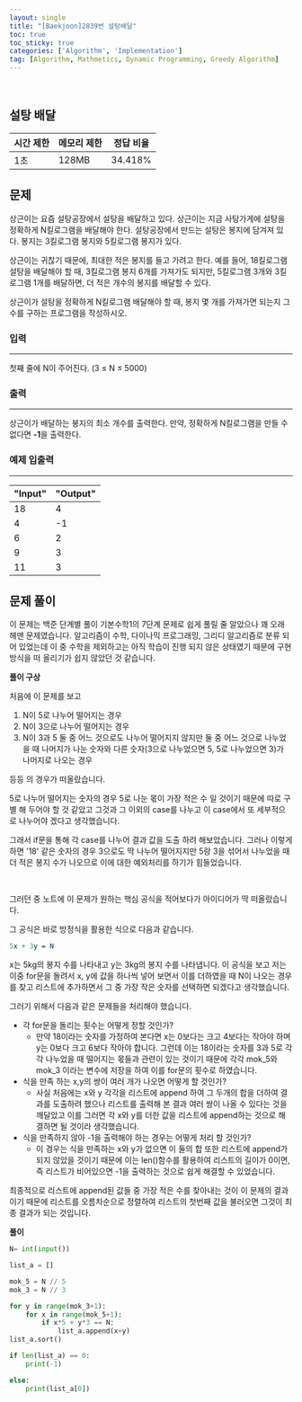 ```yaml
---
layout: single
title: "[Baekjoon]2839번 설탕배달"
toc: true
toc_sticky: true
categories: ['Algorithm', 'Implementation']
tag: [Algorithm, Mathmetics, Dynamic Programming, Greedy Algorithm]
---
```


<br>

## 설탕 배달

| 시간 제한 | 메모리 제한 | 정답 비율 |
| --------- | ----------- | --------- |
| 1초       | 128MB       | 34.418%   |

## 문제

상근이는 요즘 설탕공장에서 설탕을 배달하고 있다. 상근이는 지금 사탕가게에 설탕을 정확하게 N킬로그램을 배달해야 한다. 설탕공장에서 만드는 설탕은 봉지에 담겨져 있다. 봉지는 3킬로그램 봉지와 5킬로그램 봉지가 있다.

상근이는 귀찮기 때문에, 최대한 적은 봉지를 들고 가려고 한다. 예를 들어, 18킬로그램 설탕을 배달해야 할 때, 3킬로그램 봉지 6개를 가져가도 되지만, 5킬로그램 3개와 3킬로그램 1개를 배달하면, 더 적은 개수의 봉지를 배달할 수 있다.

상근이가 설탕을 정확하게 N킬로그램 배달해야 할 때, 봉지 몇 개를 가져가면 되는지 그 수를 구하는 프로그램을 작성하시오.

### 입력 

---

첫째 줄에 N이 주어진다. (3 ≤ N ≤ 5000)



### 출력

---

상근이가 배달하는 봉지의 최소 개수를 출력한다. 만약, 정확하게 N킬로그램을 만들 수 없다면 **-1**을 출력한다.



### 예제 입출력

---

| "Input" | "Output" |
| ------- | -------- |
| 18      | 4        |
| 4       | -1       |
| 6       | 2        |
| 9       | 3        |
| 11      | 3        |



## 문제 풀이

이 문제는 백준 단계별 풀이 기본수학1의 7단계 문제로 쉽게 풀릴 줄 알았으나 꽤 오래 헤맨 문제였습니다. 알고리즘이 수학, 다이나믹 프로그래밍, 그리디 알고리즘로 분류 되어 있었는데 이 중 수학을 제외하고는 아직 학습이 진행 되지 않은 상태였기 때문에 구현 방식을 떠 올리기가 쉽지 않았던 것 같습니다.



**풀이 구상**

처음에 이 문제를 보고

1. N이 5로 나누어 떨어지는 경우
2. N이 3으로 나누어 떨어지는 경우
3. N이 3과 5 둘 중 어느 것으로도 나누어 떨어지지 않지만 둘 중 어느 것으로 나누었을 때 나머지가 나눈 숫자와 다른 숫자(3으로 나누었으면 5, 5로 나누었으면 3)가 나머지로 나오는 경우

등등 의 경우가 떠올랐습니다.

5로 나누어 떨어지는 숫자의 경우 5로 나눈 몫이 가장 적은 수 일 것이기 때문에 따로 구별 해 두어야 할 것 같았고 그것과 그 이외의 case를 나누고 이 case에서 또 세부적으로 나누어야 겠다고 생각했습니다. 

그래서 if문을 통해 각 case를 나누어 결과 값을 도출 하려 해보았습니다. 그러나 이렇게 하면 '18' 같은 숫자의 경우 3으로도 딱 나누어 떨어지지만 5랑 3을 섞어서 나누었을 때 더 적은 봉지 수가 나오므로 이에 대한 예외처리를 하기가 힘들었습니다.

<br>

그러던 중 노트에 이 문제가 원하는 핵심 공식을 적어보다가 아이디어가 딱 떠올랐습니다.

그 공식은 바로 방정식을 활용한 식으로 다음과 같습니다.

``` mathematica
5x + 3y = N
```

x는 5kg의 봉지 수를 나타내고 y는 3kg의 봉지 수를 나타냅니다. 이 공식을 보고 저는 이중 for문을 돌려서 x, y에 값을 하나씩 넣어 보면서 이를 더하였을 때 N이 나오는 경우를 찾고 리스트에 추가하면서 그 중 가장 작은 숫자를 선택하면 되겠다고 생각했습니다.

그러기 위해서 다음과 같은 문제들을 처리해야 했습니다.<br>

- 각 for문을 돌리는 횟수는 어떻게 정할 것인가?
  - 만약 18이라는 숫자를 가정하여 본다면 x는 0보다는 크고 4보다는 작아야 하며 y는 0보다 크고 6보다 작아야 합니다. 그런데 이는 18이라는 숫자를 3과 5로 각각 나누었을 때 떨어지는 몫들과 관련이 있는 것이기 때문에 각각 mok_5와 mok_3 이라는 변수에 저장을 하여 이를 for문의 횟수로 하였습니다.
- 식을 만족 하는 x,y의 쌍이 여러 개가 나오면 어떻게 할 것인가?
  - 사실 처음에는 x와 y 각각을 리스트에 append 하여 그 두개의 합을 더하여 결과를 도출하려 했으나 리스트를 출력해 본 결과 여러 쌍이 나올 수 있다는 것을 깨달았고 이를 그러면 각 x와 y를 더한 값을 리스트에 append하는 것으로 해결하면 될 것이라 생각했습니다.
- 식을 만족하지 않아 -1을 출력해야 하는 경우는 어떻게 처리 할  것인가?
  - 이 경우는 식을 만족하는 x와 y가 없으면 이 둘의 합 또한 리스트에 append가 되지 않았을 것이기 때문에 이는 len()함수를 활용하여 리스트의 길이가 0이면, 즉 리스트가 비어있으면 -1을 출력하는 것으로 쉽게 해결할 수 있었습니다.



최종적으로 리스트에 append된 값들 중 가장 적은 수를 찾아내는 것이 이 문제의 결과이기 때문에 리스트를 오름차순으로 정렬하여 리스트의 첫번째 값을 불러오면 그것이 최종 결과가 되는 것입니다.



**풀이**

```python
N= int(input())

list_a = []

mok_5 = N // 5
mok_3 = N // 3

for y in range(mok_3+1):
    for x in range(mok_5+1):
        if x*5 + y*3 == N:
            list_a.append(x+y)
list_a.sort()

if len(list_a) == 0:
    print(-1)

else:
    print(list_a[0])
```

